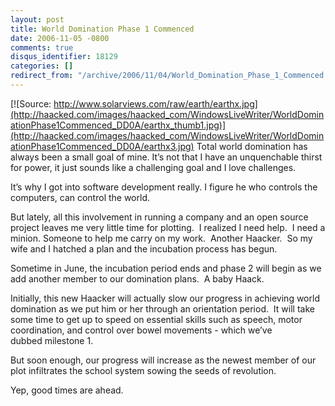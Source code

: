 ```yaml
---
layout: post
title: World Domination Phase 1 Commenced
date: 2006-11-05 -0800
comments: true
disqus_identifier: 18129
categories: []
redirect_from: "/archive/2006/11/04/World_Domination_Phase_1_Commenced.aspx/"
---
```


[![Source:
http://www.solarviews.com/raw/earth/earthx.jpg](http://haacked.com/images/haacked_com/WindowsLiveWriter/WorldDominationPhase1Commenced_DD0A/earthx_thumb1.jpg)](http://haacked.com/images/haacked_com/WindowsLiveWriter/WorldDominationPhase1Commenced_DD0A/earthx3.jpg)
Total world domination has always been a small goal of mine. It’s not
that I have an unquenchable thirst for power, it just sounds like a
challenging goal and I love challenges.

It’s why I got into software development really. I figure he who
controls the computers, can control the world.

But lately, all this involvement in running a company and an open source
project leaves me very little time for plotting.  I realized I need
help.  I need a minion. Someone to help me carry on my work.  Another
Haacker.  So my wife and I hatched a plan and the incubation process has
begun.

Sometime in June, the incubation period ends and phase 2 will begin as
we add another member to our domination plans.  A baby Haack.

Initially, this new Haacker will actually slow our progress in achieving
world domination as we put him or her through an orientation period.  It
will take some time to get up to speed on essential skills such as
speech, motor coordination, and control over bowel movements - which
we’ve dubbed milestone 1.

But soon enough, our progress will increase as the newest member of our
plot infiltrates the school system sowing the seeds of revolution. 

Yep, good times are ahead.

